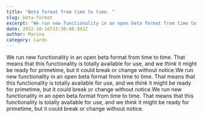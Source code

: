 ```yaml
---
title: "Beta format from time to time. "
slug: beta-format
excerpt: "We run new functionality in an open beta format from time to time. "
date: 2022-10-16T13:38:48.941Z
author: Marina
category: Cards
---
```

We run new functionality in an open beta format from time to time. That means that this functionality is totally available for use, and we *think* it might be ready for primetime, but it could break or change without notice.We run new functionality in an open beta format from time to time. That means that this functionality is totally available for use, and we *think* it might be ready for primetime, but it could break or change without notice.We run new functionality in an open beta format from time to time. That means that this functionality is totally available for use, and we *think* it might be ready for primetime, but it could break or change without notice.